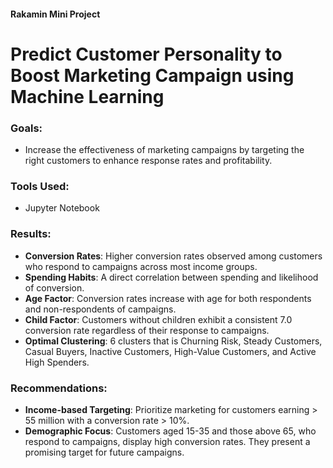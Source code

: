 #### Rakamin Mini Project
# Predict Customer Personality to Boost Marketing Campaign using Machine Learning

### Goals:
- Increase the effectiveness of marketing campaigns by targeting the right customers to enhance response rates and profitability.

### Tools Used:
- Jupyter Notebook

### Results:
- **Conversion Rates**: Higher conversion rates observed among customers who respond to campaigns across most income groups.
- **Spending Habits**: A direct correlation between spending and likelihood of conversion.
- **Age Factor**: Conversion rates increase with age for both respondents and non-respondents of campaigns.
- **Child Factor**: Customers without children exhibit a consistent 7.0 conversion rate regardless of their response to campaigns.
- **Optimal Clustering**: 6 clusters that is Churning Risk, Steady Customers, Casual Buyers, Inactive Customers, High-Value Customers, and Active High Spenders.

### Recommendations:
- **Income-based Targeting**: Prioritize marketing for customers earning > 55 million with a conversion rate > 10%.
- **Demographic Focus**: Customers aged 15-35 and those above 65, who respond to campaigns, display high conversion rates. They present a promising target for future campaigns.
